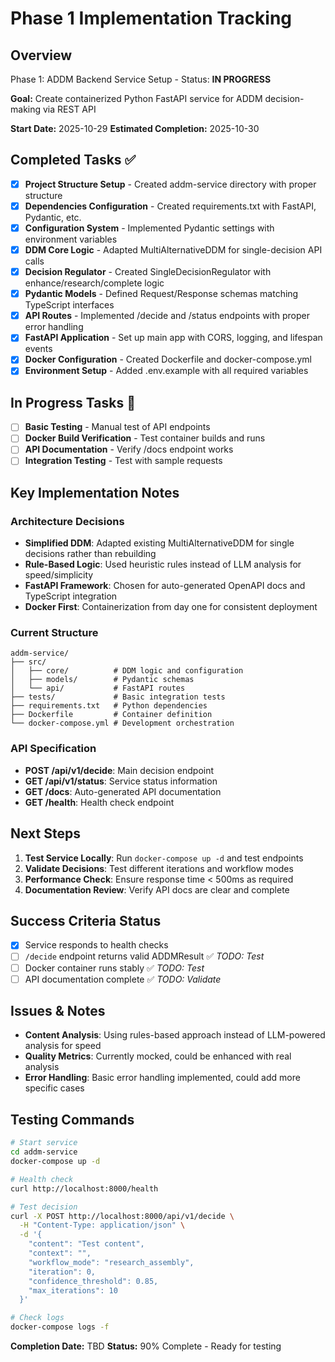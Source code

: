 # Phase 1 Implementation Tracking

## Overview
Phase 1: ADDM Backend Service Setup - Status: **IN PROGRESS**

**Goal:** Create containerized Python FastAPI service for ADDM decision-making via REST API

**Start Date:** 2025-10-29
**Estimated Completion:** 2025-10-30

## Completed Tasks ✅

- [x] **Project Structure Setup** - Created addm-service directory with proper structure
- [x] **Dependencies Configuration** - Created requirements.txt with FastAPI, Pydantic, etc.
- [x] **Configuration System** - Implemented Pydantic settings with environment variables
- [x] **DDM Core Logic** - Adapted MultiAlternativeDDM for single-decision API calls
- [x] **Decision Regulator** - Created SingleDecisionRegulator with enhance/research/complete logic
- [x] **Pydantic Models** - Defined Request/Response schemas matching TypeScript interfaces
- [x] **API Routes** - Implemented /decide and /status endpoints with proper error handling
- [x] **FastAPI Application** - Set up main app with CORS, logging, and lifespan events
- [x] **Docker Configuration** - Created Dockerfile and docker-compose.yml
- [x] **Environment Setup** - Added .env.example with all required variables

## In Progress Tasks 🔄

- [ ] **Basic Testing** - Manual test of API endpoints
- [ ] **Docker Build Verification** - Test container builds and runs
- [ ] **API Documentation** - Verify /docs endpoint works
- [ ] **Integration Testing** - Test with sample requests

## Key Implementation Notes

### Architecture Decisions
- **Simplified DDM**: Adapted existing MultiAlternativeDDM for single decisions rather than rebuilding
- **Rule-Based Logic**: Used heuristic rules instead of LLM analysis for speed/simplicity
- **FastAPI Framework**: Chosen for auto-generated OpenAPI docs and TypeScript integration
- **Docker First**: Containerization from day one for consistent deployment

### Current Structure
```
addm-service/
├── src/
│   ├── core/          # DDM logic and configuration
│   ├── models/        # Pydantic schemas
│   └── api/           # FastAPI routes
├── tests/             # Basic integration tests
├── requirements.txt   # Python dependencies
├── Dockerfile         # Container definition
└── docker-compose.yml # Development orchestration
```

### API Specification
- **POST /api/v1/decide**: Main decision endpoint
- **GET /api/v1/status**: Service status information
- **GET /docs**: Auto-generated API documentation
- **GET /health**: Health check endpoint

## Next Steps

1. **Test Service Locally**: Run `docker-compose up -d` and test endpoints
2. **Validate Decisions**: Test different iterations and workflow modes
3. **Performance Check**: Ensure response time < 500ms as required
4. **Documentation Review**: Verify API docs are clear and complete

## Success Criteria Status

- [x] Service responds to health checks
- [ ] `/decide` endpoint returns valid ADDMResult ✅ *TODO: Test*
- [ ] Docker container runs stably ✅ *TODO: Test*
- [ ] API documentation complete ✅ *TODO: Validate*

## Issues & Notes

- **Content Analysis**: Using rules-based approach instead of LLM-powered analysis for speed
- **Quality Metrics**: Currently mocked, could be enhanced with real analysis
- **Error Handling**: Basic error handling implemented, could add more specific cases

## Testing Commands

```bash
# Start service
cd addm-service
docker-compose up -d

# Health check
curl http://localhost:8000/health

# Test decision
curl -X POST http://localhost:8000/api/v1/decide \
  -H "Content-Type: application/json" \
  -d '{
    "content": "Test content",
    "context": "",
    "workflow_mode": "research_assembly",
    "iteration": 0,
    "confidence_threshold": 0.85,
    "max_iterations": 10
  }'

# Check logs
docker-compose logs -f
```

**Completion Date:** TBD
**Status:** 90% Complete - Ready for testing
